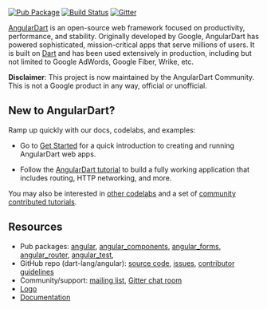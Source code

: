 <!-- Badges -->

[![Pub Package](https://img.shields.io/pub/v/ngdart.svg)](https://pub.dev/packages/ngdart)
[![Build Status](https://img.shields.io/github/workflow/status/angulardart-community/angular/Dart%20CI)](https://github.com/angulardart-community/angular/actions/workflows/dart.yml)
[![Gitter](https://img.shields.io/gitter/room/angulardart/community)](https://gitter.im/angulardart/community)

[AngularDart][angulardart] is an open-source web framework focused on
productivity, performance, and stability. Originally developed by Google,
AngularDart has powered sophisticated, mission-critical apps that serve millions
of users. It is built on [Dart](https://dart.dev/web) and has been used
extensively in production, including but not limited to Google AdWords, Google
Fiber, Wrike, etc.

**Disclaimer**: This project is now maintained by the AngularDart Community.
This is not a Google product in any way, official or unofficial.

## New to AngularDart?

Ramp up quickly with our docs, codelabs, and examples:

* Go to [Get Started][get_started] for a quick introduction to
  creating and running AngularDart web apps.

* Follow the [AngularDart tutorial][tutorial] to build a
  fully working application that includes routing, HTTP networking, and more.

You may also be interested in [other codelabs][codelabs] and
a set of [community contributed tutorials][comm].

[get_started]: https://angulardart.xyz/guides/get-started
[tutorial]: https://angulardart.xyz/angular/tutorial
[codelabs]: https://angulardart.xyz/codelabs
[comm]: https://dart.academy/tag/angular/
[webdev_components]: https://gallery.angulardart.xyz

## Resources

 * Pub packages:
   [angular][pub_angular],
   [angular_components][pub_angular_components],
   [angular_forms][pub_angular_forms],
   [angular_router][pub_angular_router],
   [angular_test][pub_angular_test],
 * GitHub repo (dart-lang/angular):
   [source code](https://github.com/dart-lang/angular),
   [issues](https://github.com/dart-lang/angular/issues),
   [contributor guidelines][contribute]
 * Community/support:
   [mailing list](https://groups.google.com/a/dartlang.org/forum/#!forum/web),
   [Gitter chat room](https://gitter.im/angulardart/community)
 * [Logo](https://github.com/dart-lang/logos/tree/master/angular/)
 * [Documentation][angulardart]

[angulardart]: https://angulardart.xyz
[dart_web]: https://dart.dev/web
[pub_angular]: https://pub.dev/packages/ngdart
[pub_angular_components]: https://pub.dev/packages/ngcomponents
[pub_angular_forms]: https://pub.dev/packages/ngforms
[pub_angular_router]: https://pub.dev/packages/ngrouter
[pub_angular_test]: https://pub.dev/packages/ngtest
[contribute]: https://github.com/angulardart-community/angular/blob/master/CONTRIBUTING.md
